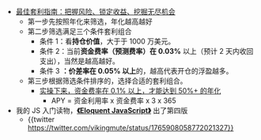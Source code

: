 - [最佳套利指南：把握风险、锁定收益、挖掘无尽机会](https://www.aicoin.com/article/391250.html)
	- 第一步先按照年化来筛选，年化越高越好
	- 第二步筛选满足三个条件套利组合
		- 条件 1：看**持仓价值**，大于于 1000 万美元。
		- 条件 2：当前**资金费率（预测费率）在 0.03%** 以上（预计 2 天内收回支出），当然是越高越好。
		- 条件 3 **：价差率在 0.05% 以上**的，越高代表开仓的浮盈越多。
	- 第三步根据筛选条件排序的，选择合适的套利组合。
		- [实操下来，资金费率在 0.1% 以上，才能达到 50%+ 的年化](https://taresky.com/crypto-arbitrage#:~:text=%E6%9D%A0%E6%9D%86%E5%BC%80%E5%8D%95%E3%80%82-,%E5%81%87%E8%AE%BE%E6%AD%A4%E6%97%B6%20BTC%20%E7%9A%84%E6%B0%B8%E7%BB%AD%E8%B4%B9%E7%8E%87%E6%98%AF%200.1%25,-%EF%BC%8C%E6%84%8F%E5%91%B3%E7%9D%80%E4%BD%A0)
			- APY = 资金利用率 x 资金费率 x 3 x 365
- 我的 JS 入门读物，[**《Eloquent JavaScript》**](https://eloquentjavascript.net/) 出了第四版
	- {{twitter https://twitter.com/vikingmute/status/1765908058772021327}}
